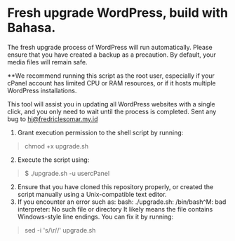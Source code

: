 # Fresh upgrade WordPress, build with Bahasa.
The fresh upgrade process of WordPress will run automatically. Please ensure that you have created a backup as a precaution. By default, your media files will remain safe. 

**We recommend running this script as the root user, especially if your cPanel account has limited CPU or RAM resources, or if it hosts multiple WordPress installations.

This tool will assist you in updating all WordPress websites with a single click, and you only need to wait until the process is completed. Sent any bug to hi@fredriclesomar.my.id

1. Grant execution permission to the shell script by running:
> chmod +x upgrade.sh
2. Execute the script using:
> $ ./upgrade.sh -u usercPanel
2. Ensure that you have cloned this repository properly, or created the script manually using a Unix-compatible text editor.
3. If you encounter an error such as:
bash: ./upgrade.sh: /bin/bash^M: bad interpreter: No such file or directory
It likely means the file contains Windows-style line endings. You can fix it by running:
> sed -i 's/\r//' upgrade.sh
